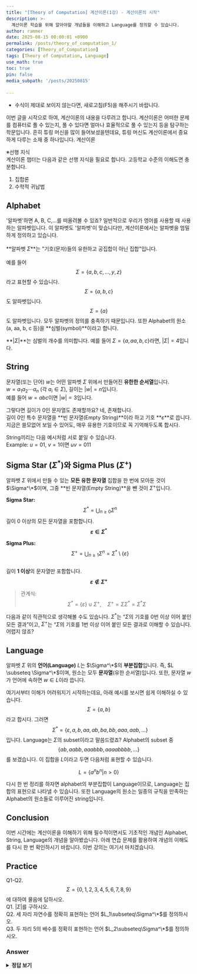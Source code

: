 ```yaml
---
title: "[Theory of Computation] 계산이론(1강) - 계산이론의 시작"
description: >-
  계산이론 학습을 위해 알아야할 개념들을 이해하고 Language를 정의할 수 있습니다.
author: rammer
date: 2025-08-15 00:00:01 +0900
permalink: /posts/theory_of_computation_1/
categories: [Theory_of_Computation]
tags: [Theory of Computation, Language]
use_math: true
toc: true
pin: false
media_subpath: '/posts/20250815'

---
```

  * 수식이 제대로 보이지 않는다면, 새로고침(F5)을 해주시기 바랍니다.  
  
  
 이번 글을 시작으로 하여, 계산이론의 내용을 다루려고 합니다. 계산이론은 어떠한 문제를 컴퓨터로 풀 수 있는지, 풀 수 있다면 얼마나 효율적으로 풀 수 있는지 등을 탐구하는 학문입니다. 흔히 튜링 머신을 많이 들어보셨을텐데요, 튜링 머신도 계산이론에서 중요하게 다루는 소재 중 하나입니다. 계산이론

  ※선행 지식<br>
 계산이론 챕터는 다음과 같은 선행 지식을 필요로 합니다. 고등학교 수준의 이해도면 충분합니다.<br>
 1. 집합론
 2. 수학적 귀납법

## **Alphabet**
'알파벳'하면 A, B, C,...를 떠올려볼 수 있죠? 일반적으로 우리가 영어를 사용할 때 사용하는 알파벳입니다. 이 알파벳도 '알파벳'이 맞습니다만, 계산이론에서는 알파벳을 엄밀하게 정의하고 있습니다.<br><br>
**알파벳 $\Sigma$**는 "기호(문자)들의 유한하고 공집합이 아닌 집합"입니다.<br><br>
예를 들어 $$\Sigma=\{a,b,c,...,y,z\}$$라고 표현할 수 있습니다. $$\Sigma = \{ a, b, c \}$$도 알파벳입니다. $$\Sigma = \{a \}$$도 알파벳입니다. 모두 알파벳의 정의를 충족하기 때문입니다. 또한 Alphabet의 원소(a, aa, b, c 등)을 **심벌(symbol)**이라고 합니다.  
  
**$|\Sigma|$**는 심벌의 개수를 의미합니다. 예를 들어 $\Sigma = \{a, aa, b, c\}$라면, $|\Sigma|=4$입니다.  
  
## **String**
문자열(또는 단어) $w$는 어떤 알파벳 $\Sigma$ 위에서 만들어진 **유한한 순서열**입니다.  
$w = a_1 a_2 \cdots a_n$ (각 $a_i \in \Sigma$), 길이는 $|w|=n$입니다.  
예를 들어 $w=abc$이면 $|w|=3$입니다.  
  
그렇다면 길이가 0인 문자열도 존재할까요? 네, 존재합니다.  
길이 0인 특수 문자열을 **빈 문자열(Empty String)**이라 하고 기호 **$\varepsilon$**로 씁니다. 지금은 쓸모없어 보일 수 있어도, 매우 유용한 기호이므로 꼭 기억해두도록 합시다.  

String끼리는 다음 예시처럼 서로 붙일 수 있습니다.  
Example: $u=01$, $v=1$이면 $uv=011$  
  
## **Sigma Star ($\Sigma^*$)와 Sigma Plus ($\Sigma^+$)**

알파벳 $\Sigma$ 위에서 만들 수 있는 **모든 유한 문자열** 집합을 한 번에 모아둔 것이 $\Sigma^\*$이며, 그중 **빈 문자열(Empty String)**을 뺀 것이 $\Sigma^+$입니다.  
  
**Sigma Star:** $$\;\;\Sigma^*=\bigcup_{n\ge 0}\Sigma^n$$
길이 $0$ 이상의 모든 문자열을 포함합니다. **$$\varepsilon\in\Sigma^*$$**  
  
**Sigma Plus:** $$\;\;\Sigma^+=\bigcup_{n\ge 1}\Sigma^n=\Sigma^*\setminus\{\varepsilon\}$$  
길이 **1 이상**의 문자열만 포함합니다. **$$\varepsilon\notin\Sigma^+$$**  
  
> 관계식: $$\;\Sigma^*=\{\varepsilon\}\cup\Sigma^+,\quad \Sigma^+=\Sigma\Sigma^*=\Sigma^*\Sigma$$

다음과 같이 직관적으로 생각해볼 수도 있습니다. $\Sigma^*$는 “$\Sigma$의 기호를 0번 이상 이어 붙인 모든 결과”이고, $\Sigma^+$는 “$\Sigma$의 기호를 1번 이상 이어 붙인 모든 결과로 이해할 수 있습니다. 어렵지 않죠?

## **Language**
알파벳 $\Sigma$ 위의 **언어(Language)** $L$는 $\Sigma^\*$의 **부분집합**입니다. 즉, $L \subseteq \Sigma^\*$이며, 원소는 모두 **문자열**(유한 순서열)입니다. 또한, 문자열 $w$가 언어에 속하면 $w\in L$이라 씁니다.  
  
여기서부터 이해가 어려워지기 시작하는데요, 아래 예시를 보시면 쉽게 이해하실 수 있습니다.  
$$\Sigma=\{a,b\}$$라고 합시다. 그러면 $$\;\;\Sigma^*=\{\varepsilon,a,b,aa,ab,ba,bb,aaa,aab,...\}$$입니다. Language는 $\Sigma$의 subset이라고 말씀드렸죠? Alphabet의 subset 중 $$\{ab,aabb,aaabbb,aaaabbbb,...\}$$를 보겠습니다. 이 집합을 $L$이라고 두면 다음처럼 표현할 수 있습니다.<br>

<div align="center">

$$
\displaystyle
L=\{a^nb^n|n>0\}
$$

</div>

다시 한 번 정리를 하자면 alphabet의 부분집합이 Language이므로, Language는 집합의 표현으로 나타낼 수 있습니다. 또한 Language의 원소는 일종의 규칙을 만족하는 Alphabet의 원소들로 이루어진 string입니다.

## **Conclusion**
이번 시간에는 계산이론을 이해하기 위해 필수적이면서도 기초적인 개념인 Alphabet, String, Language의 개념을 알아봤습니다. 아래 연습 문제를 활용하여 개념의 이해도를 다시 한 번 확인하시기 바랍니다. 이번 강의는 여기서 마치겠습니다.

## **Practice** 
Q1-Q2. $$\Sigma = \{0, 1, 2, 3, 4, 5, 6, 7, 8, 9\}$$에 대하여 물음에 답하시오.  
Q1. $|\Sigma|$를 구하시오.  
Q2. 세 자리 자연수를 정확히 표현하는 언어 $L_1\subseteq\Sigma^\*$를 정의하시오.  
Q3. 두 자리 5의 배수를 정확히 표현하는 언어 $L_2\subseteq\Sigma^\*$를 정의하시오.  

### Answer
<details>
  <summary><strong>정답 보기</strong></summary>
  <br>
  <img src="../../assets/img/resources/theory_of_computation/lecture1_answer.jpg"
     alt="Description"
     loading="lazy"
     class="image-style">
</details>
